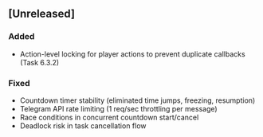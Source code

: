 ## [Unreleased]
### Added
- Action-level locking for player actions to prevent duplicate callbacks (Task 6.3.2)

### Fixed
- Countdown timer stability (eliminated time jumps, freezing, resumption)
- Telegram API rate limiting (1 req/sec throttling per message)
- Race conditions in concurrent countdown start/cancel
- Deadlock risk in task cancellation flow
